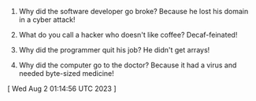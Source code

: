  
1. Why did the software developer go broke? Because he lost his domain in a cyber attack!

2. What do you call a hacker who doesn't like coffee? Decaf-feinated!

3. Why did the programmer quit his job? He didn't get arrays!

4. Why did the computer go to the doctor? Because it had a virus and needed byte-sized medicine!
 
[ 
Wed Aug  2 01:14:56 UTC 2023
 ]
